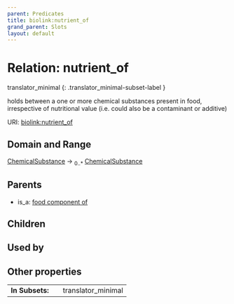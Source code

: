 ```yaml
---
parent: Predicates
title: biolink:nutrient_of
grand_parent: Slots
layout: default
---
```


# Relation: nutrient_of

translator_minimal
{: .translator_minimal-subset-label }


holds between a one or more chemical substances present in food, irrespective of nutritional value (i.e. could also be a contaminant or additive)

URI: [biolink:nutrient_of](https://w3id.org/biolink/vocab/nutrient_of)

## Domain and Range

[ChemicalSubstance](ChemicalSubstance.md) ->  <sub>0..*</sub> [ChemicalSubstance](ChemicalSubstance.md)

## Parents

 *  is_a: [food component of](food_component_of.md)

## Children


## Used by


## Other properties

|  |  |  |
| --- | --- | --- |
| **In Subsets:** | | translator_minimal |

